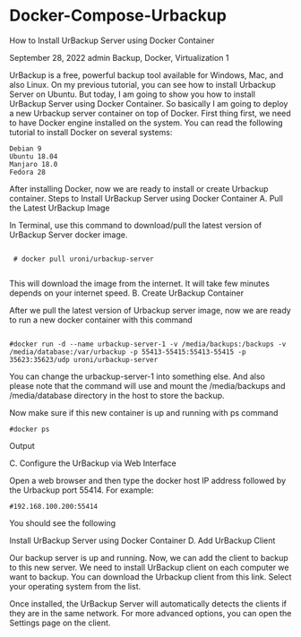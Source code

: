 # Docker-Compose-Urbackup


How to Install UrBackup Server using Docker Container

September 28, 2022 admin Backup, Docker, Virtualization 1

UrBackup is a free, powerful backup tool available for Windows, Mac, and also Linux. On my previous tutorial, you can see how to install Urbackup Server on Ubuntu. But today, I am going to show you how to install UrBackup Server using Docker Container. So basically I am going to deploy a new Urbackup server container on top of Docker. First thing first, we need to have Docker engine installed on the system. You can read the following tutorial to install Docker on several systems:

    Debian 9
    Ubuntu 18.04
    Manjaro 18.0
    Fedora 28

After installing Docker, now we are ready to install or create Urbackup container. 
Steps to Install UrBackup Server using Docker Container
A. Pull the Latest UrBackup Image

In Terminal, use this command to download/pull the latest version of UrBackup Server docker image.

```

 # docker pull uroni/urbackup-server
 
 ```

This will download the image from the internet. It will take few minutes depends on your internet speed. 
B. Create UrBackup Container

After we pull the latest version of Urbackup server image, now we are ready to run a new docker container with this command

```

#docker run -d --name urbackup-server-1 -v /media/backups:/backups -v /media/database:/var/urbackup -p 55413-55415:55413-55415 -p 35623:35623/udp uroni/urbackup-server

```

You can change the urbackup-server-1 into something else. And also please note that the command will use and mount the /media/backups and /media/database directory in the host to store the backup. 

Now make sure if this new container is up and running with ps command

```
#docker ps
```

Output

C. Configure the UrBackup via Web Interface

Open a web browser and then type the docker host IP address followed by the Urbackup port 55414. For example:

```
#192.168.100.200:55414
```

You should see the following 

Install UrBackup Server using Docker Container
D. Add UrBackup Client

Our backup server is up and running. Now, we can add the client to backup to this new server. We need to install UrBackup client on each computer we want to backup. You can download the Urbackup client from this link. Select your operating system from the list.

Once installed, the UrBackup Server will automatically detects the clients if they are in the same network. For more advanced options, you can open the Settings page on the client. 






